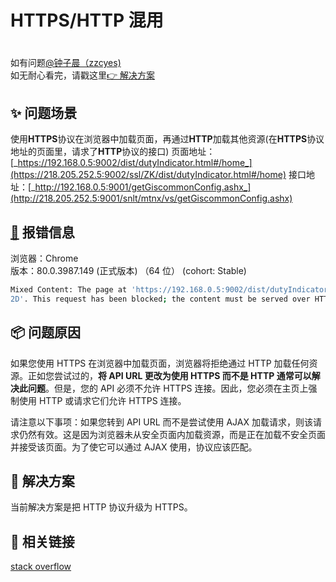 # HTTPS/HTTP 混用

<a name="qqLbj"></a>

#

如有问题[@钟子晨（zzcyes)](https://www.yuque.com/zzcyes)<br />如无耐心看完，请戳这里[👉 解决方案](#hVnf5)
<a name="8Kh8m"></a>

## ✨ 问题场景

使用**HTTPS**协议在浏览器中加载页面，再通过**HTTP**加载其他资源(在**HTTPS**协议地址的页面里，请求了**HTTP**协议的接口)
页面地址：[_https://192.168.0.5:9002/dist/dutyIndicator.html#/home_](https://218.205.252.5:9002/ssl/ZK/dist/dutyIndicator.html#/home)
接口地址：[_http://192.168.0.5:9001/getGiscommonConfig.ashx_](http://218.205.252.5:9001/snlt/mtnx/vs/getGiscommonConfig.ashx)<br />

<a name="irkoo"></a>

## [🐛](https://github.com/ant-design/ant-design/commit/85fcf0fe6e95aa392b3dde70e7a5593fc1765ba3) 报错信息

浏览器：Chrome<br />版本：80.0.3987.149 (正式版本) （64 位） (cohort: Stable)

```bash
Mixed Content: The page at 'https://192.168.0.5:9002/dist/dutyIndicator.html#/home' was loaded over HTTPS, but requested an insecure resource 'http://192.168.0.5:9001/snlt/mtnx/login/check/?name=MYWARtaW4%3DD&password=MMTAIzNDU
2D'. This request has been blocked; the content must be served over HTTPS.
```

<a name="SZ0Ow"></a>

## 📦 问题原因

如果您使用 HTTPS 在浏览器中加载页面，浏览器将拒绝通过 HTTP 加载任何资源。正如您尝试过的，**将 API URL 更改为使用 HTTPS 而不是 HTTP 通常可以解决此问题**。但是，您的 API 必须不允许 HTTPS 连接。因此，您必须在主页上强制使用 HTTP 或请求它们允许 HTTPS 连接。

请注意以下事项：如果您转到 API URL 而不是尝试使用 AJAX 加载请求，则该请求仍然有效。这是因为浏览器未从安全页面内加载资源，而是正在加载不安全页面并接受该页面。为了使它可以通过 AJAX 使用，协议应该匹配。<br />

<a name="hVnf5"></a>

## 🔨 解决方案

当前解决方案是把 HTTP 协议升级为 HTTPS。
<a name="F5EUP"></a>

## 🔗 相关链接

[stack overflow](https://stackoverflow.com/questions/33507566/mixed-content-blocked-when-running-an-http-ajax-operation-in-an-https-page)
